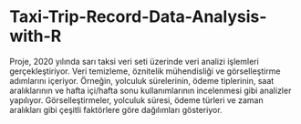 # Taxi-Trip-Record-Data-Analysis-with-R
Proje, 2020 yılında sarı taksi veri seti üzerinde veri analizi işlemleri gerçekleştiriyor. Veri temizleme, öznitelik mühendisliği ve görselleştirme adımlarını içeriyor. Örneğin, yolculuk sürelerinin, ödeme tiplerinin, saat aralıklarının ve hafta içi/hafta sonu kullanımlarının incelenmesi gibi analizler yapılıyor. Görselleştirmeler, yolculuk süresi, ödeme türleri ve zaman aralıkları gibi çeşitli faktörlere göre dağılımları gösteriyor.
